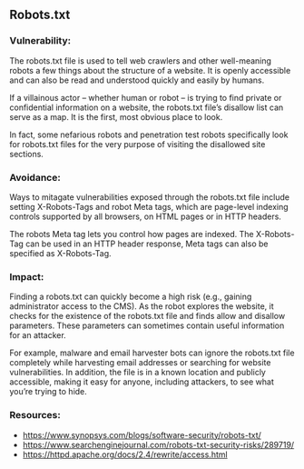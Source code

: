## Robots.txt

### Vulnerability:

The robots.txt file is used to tell web crawlers and other well-meaning robots a few things about the structure of a website. It is openly accessible and can also be read and understood quickly and easily by humans.

If a villainous actor – whether human or robot – is trying to find private or confidential information on a website, the robots.txt file’s disallow list can serve as a map. It is the first, most obvious place to look.

In fact, some nefarious robots and penetration test robots specifically look for robots.txt files for the very purpose of visiting the disallowed site sections.

### Avoidance:

Ways to mitagate vulnerabilities exposed through the robots.txt file include setting X-Robots-Tags and robot Meta tags, which are page-level indexing controls supported by all browsers, on HTML pages or in HTTP headers.

The robots Meta tag lets you control how pages are indexed. The X-Robots-Tag can be used in an HTTP header response, Meta tags can also be specified as X-Robots-Tag. 

### Impact:

Finding a robots.txt can quickly become a high risk (e.g., gaining administrator access to the CMS). As the robot explores the website, it checks for the existence of the robots.txt file and finds allow and disallow parameters. These parameters can sometimes contain useful information for an attacker.

For example, malware and email harvester bots can ignore the robots.txt file completely while harvesting email addresses or searching for website vulnerabilities. In addition, the file is in a known location and publicly accessible, making it easy for anyone, including attackers, to see what you’re trying to hide.

### Resources:

- https://www.synopsys.com/blogs/software-security/robots-txt/
- https://www.searchenginejournal.com/robots-txt-security-risks/289719/
- https://httpd.apache.org/docs/2.4/rewrite/access.html